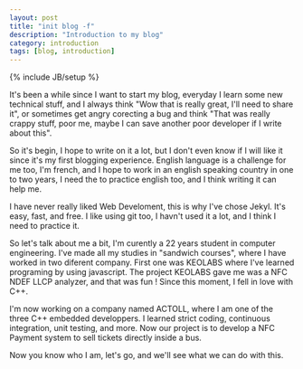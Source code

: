 ```yaml
---
layout: post
title: "init blog -f"
description: "Introduction to my blog"
category: introduction
tags: [blog, introduction]
---
```

{% include JB/setup %}
 
It's been a while since I want to start my blog, everyday I learn some new technical stuff, and I always think "Wow that is really great, I'll need to share it", or sometimes get angry corecting a bug and think "That was really crappy stuff, poor me, maybe I can save another poor developer if I write about this".

So it's begin, I hope to write on it a lot, but I don't even know if I will like it since it's my first blogging experience. English language is a challenge for me too, I'm french, and I hope to work in an english speaking country in one to two years, I need the to practice english too, and I think writing it can help me.  

I have never really liked Web Develoment, this is why I've chose Jekyl. It's easy, fast, and free. I like using git too, I havn't used it a lot, and I think I need to practice it.

So let's talk about me a bit, I'm curently a 22 years student in computer engineering. I've made all my studies in "sandwich courses", where I have worked in two diferent company. First one was KEOLABS where I've learned programing by using javascript. The project KEOLABS gave me was a NFC NDEF LLCP analyzer, and that was fun ! Since this moment, I fell in love with C++.

I'm now working on a company named ACTOLL, where I am one of the three C++ embedded developpers. I learned strict coding, continuous integration, unit testing, and more. Now our project is to develop a NFC Payment system to sell tickets directly inside a bus. 

Now you know who I am, let's go, and we'll see what we can do with this.
